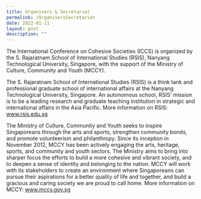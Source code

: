 ```yaml
---
title: Organisers & Secretariat
permalink: /OrganisersSecretariat
date: 2022-01-11
layout: post
description: ""
---
```

The International Conference on Cohesive Societies (ICCS) is organized by the S. Rajaratnam School of International Studies (RSIS), Nanyang Technological University, Singapore, with the support of the Ministry of Culture, Community and Youth (MCCY). 

The S. Rajaratnam School of International Studies (RSIS) is a think tank and professional graduate school of international affairs at the Nanyang Technological University, Singapore. An autonomous school, RSIS’ mission is to be a leading research and graduate teaching institution in strategic and international affairs in the Asia Pacific.
More information on RSIS: www.rsis.edu.sg

The Ministry of Culture, Community and Youth seeks to inspire Singaporeans through the arts and sports, strengthen community bonds, and promote volunteerism and philanthropy. Since its inception in November 2012, MCCY has been actively engaging the arts, heritage, sports, and community and youth sectors. The Ministry aims to bring into sharper focus the efforts to build a more cohesive and vibrant society, and to deepen a sense of identity and belonging to the nation. MCCY will work with its stakeholders to create an environment where Singaporeans can pursue their aspirations for a better quality of life and together, and build a gracious and caring society we are proud to call home. More information on MCCY: www.mccy.gov.sg
